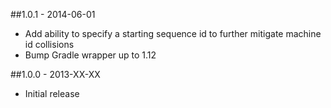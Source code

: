 ##1.0.1 - 2014-06-01
* Add ability to specify a starting sequence id to further mitigate machine id collisions
* Bump Gradle wrapper up to 1.12

##1.0.0 - 2013-XX-XX
* Initial release